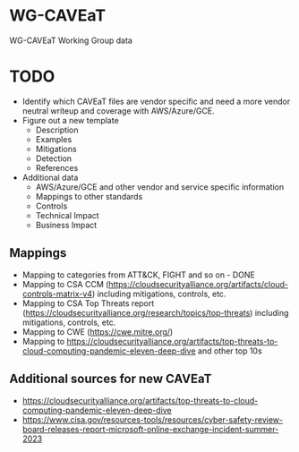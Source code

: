 # WG-CAVEaT
WG-CAVEaT Working Group data

# TODO

* Identify which CAVEaT files are vendor specific and need a more vendor neutral writeup and coverage with AWS/Azure/GCE.
* Figure out a new template
  * Description
  * Examples
  * Mitigations
  * Detection
  * References
* Additional data
  * AWS/Azure/GCE and other vendor and service specific information
  * Mappings to other standards
  * Controls
  * Technical Impact
  * Business Impact

## Mappings

* Mapping to categories from ATT&CK, FIGHT and so on - DONE
* Mapping to CSA CCM (https://cloudsecurityalliance.org/artifacts/cloud-controls-matrix-v4) including mitigations, controls, etc.
* Mapping to CSA Top Threats report (https://cloudsecurityalliance.org/research/topics/top-threats) including mitigations, controls, etc.
* Mapping to CWE (https://cwe.mitre.org/)
* Mapping to https://cloudsecurityalliance.org/artifacts/top-threats-to-cloud-computing-pandemic-eleven-deep-dive and other top 10s

## Additional sources for new CAVEaT

* https://cloudsecurityalliance.org/artifacts/top-threats-to-cloud-computing-pandemic-eleven-deep-dive
* https://www.cisa.gov/resources-tools/resources/cyber-safety-review-board-releases-report-microsoft-online-exchange-incident-summer-2023
